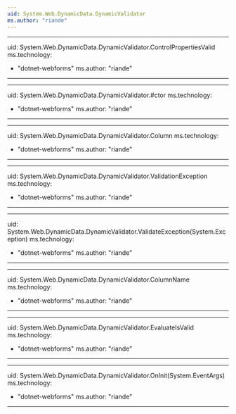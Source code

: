 ```yaml
---
uid: System.Web.DynamicData.DynamicValidator
ms.author: "riande"
---
```


---
uid: System.Web.DynamicData.DynamicValidator.ControlPropertiesValid
ms.technology: 
  - "dotnet-webforms"
ms.author: "riande"
---

---
uid: System.Web.DynamicData.DynamicValidator.#ctor
ms.technology: 
  - "dotnet-webforms"
ms.author: "riande"
---

---
uid: System.Web.DynamicData.DynamicValidator.Column
ms.technology: 
  - "dotnet-webforms"
ms.author: "riande"
---

---
uid: System.Web.DynamicData.DynamicValidator.ValidationException
ms.technology: 
  - "dotnet-webforms"
ms.author: "riande"
---

---
uid: System.Web.DynamicData.DynamicValidator.ValidateException(System.Exception)
ms.technology: 
  - "dotnet-webforms"
ms.author: "riande"
---

---
uid: System.Web.DynamicData.DynamicValidator.ColumnName
ms.technology: 
  - "dotnet-webforms"
ms.author: "riande"
---

---
uid: System.Web.DynamicData.DynamicValidator.EvaluateIsValid
ms.technology: 
  - "dotnet-webforms"
ms.author: "riande"
---

---
uid: System.Web.DynamicData.DynamicValidator.OnInit(System.EventArgs)
ms.technology: 
  - "dotnet-webforms"
ms.author: "riande"
---
